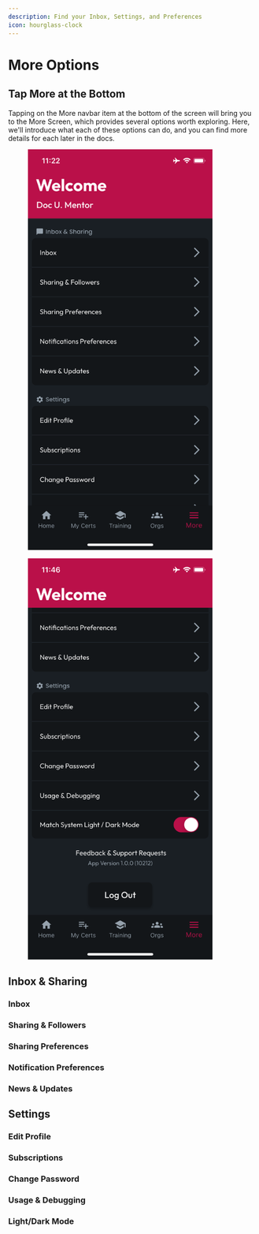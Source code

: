 ```yaml
---
description: Find your Inbox, Settings, and Preferences
icon: hourglass-clock
---
```


# More Options

## Tap More at the Bottom

Tapping on the More navbar item at the bottom of the screen will bring you to the More Screen, which provides several options worth exploring. Here, we'll introduce what each of these options can do, and you can find more details for each later in the docs.

<div><figure><img src="../.gitbook/assets/1.0.0-more-1.PNG" alt="" width="375"><figcaption></figcaption></figure> <figure><img src="../.gitbook/assets/1.0.0-more-2.PNG" alt="" width="375"><figcaption></figcaption></figure></div>

## Inbox & Sharing

### Inbox



### Sharing & Followers



### Sharing Preferences



### Notification Preferences



### News & Updates



## Settings

### Edit Profile



### Subscriptions



### Change Password



### Usage & Debugging



### Light/Dark Mode























